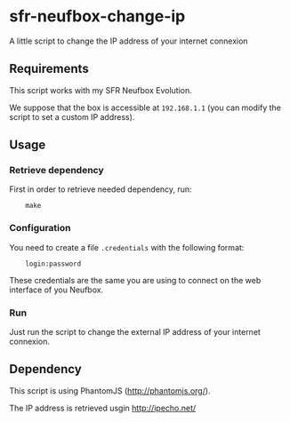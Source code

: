 sfr-neufbox-change-ip
=====================

A little script to change the IP address of your internet connexion

Requirements
------------

This script works with my SFR Neufbox Evolution.

We suppose that the box is accessible at `192.168.1.1` (you can modify the script to set a custom IP address).

Usage
-----

### Retrieve dependency

First in order to retrieve needed dependency, run:
```
    make
```

### Configuration

You need to create a file `.credentials` with the following format:
```
    login:password
```
These credentials are the same you are using to connect on the web interface of you Neufbox.

### Run

Just run the script to change the external IP address of your internet connexion.

Dependency
-----

This script is using PhantomJS (http://phantomjs.org/).

The IP address is retrieved usgin http://ipecho.net/

